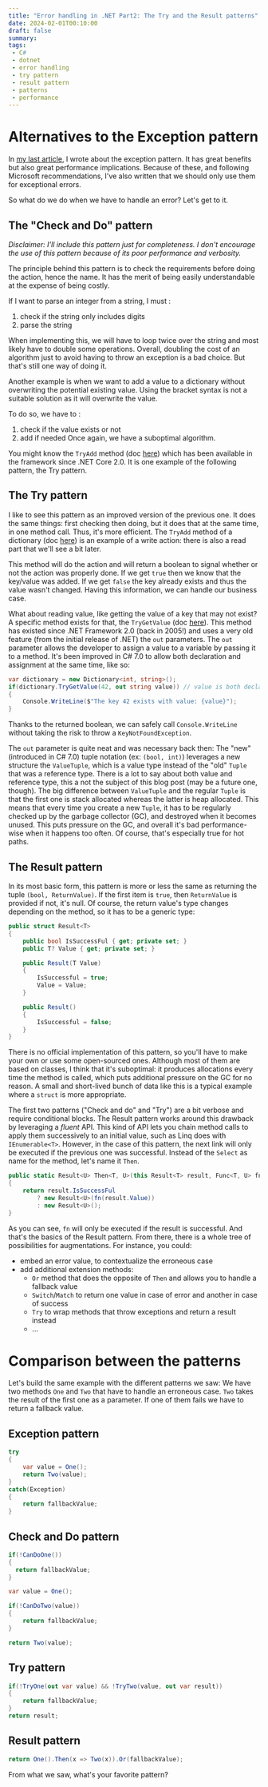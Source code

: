 ```yaml
---
title: "Error handling in .NET Part2: The Try and the Result patterns"
date: 2024-02-01T00:10:00
draft: false
summary: 
tags: 
 - C#
 - dotnet
 - error handling
 - try pattern
 - result pattern
 - patterns
 - performance
---
```


# Alternatives to the Exception pattern

In [my last article](../2-error-handling-part-1-exception-pattern), I wrote about the exception pattern. It has great benefits but also great performance implications. Because of these, and following Microsoft recommendations, I've also written that we should only use them for exceptional errors. 

So what do we do when we have to handle an error? Let's get to it.

## The "Check and Do" pattern

_Disclaimer: I'll include this pattern just for completeness. I don't encourage the use of this pattern because of its poor performance and verbosity._

The principle behind this pattern is to check the requirements before doing the action, hence the name.
It has the merit of being easily understandable at the expense of being costly. 

If I want to parse an integer from a string, I must :
  1. check if the string only includes digits
  2. parse the string

When implementing this, we will have to loop twice over the string and most likely have to double some operations. Overall, doubling the cost of an algorithm just to avoid having to throw an exception is a bad choice. But that's still one way of doing it.

Another example is when we want to add a value to a dictionary without overwriting the potential existing value. Using the bracket syntax is not a suitable solution as it will overwrite the value. 

To do so, we have to :
 1. check if the value exists or not
 2. add if needed
Once again, we have a suboptimal algorithm.

You might know the `TryAdd` method (doc [here](https://learn.microsoft.com/fr-fr/dotnet/api/system.collections.generic.dictionary-2.tryadd?view=net-8.0)) which has been available in the framework since .NET Core 2.0. It is one example of the following pattern, the Try pattern.

## The Try pattern

I like to see this pattern as an improved version of the previous one. It does the same things: first checking then doing, but it does that at the same time, in one method call. Thus, it's more efficient.
The `TryAdd` method of a dictionary (doc [here](https://learn.microsoft.com/fr-fr/dotnet/api/system.collections.generic.dictionary-2.tryadd?view=net-8.0)) is an example of a write action: there is also a read part that we'll see a bit later.

This method will do the action and will return a boolean to signal whether or not the action was properly done. If we get `true` then we know that the key/value was added. If we get `false` the key already exists and thus the value wasn't changed. Having this information, we can handle our business case. 

What about reading value, like getting the value of a key that may not exist? 
A specific method exists for that, the `TryGetValue` (doc [here](https://learn.microsoft.com/fr-fr/dotnet/api/system.collections.generic.dictionary-2.trygetvalue?view=net-8.0)). This method has existed since .NET Framework 2.0 (back in 2005!) and uses a very old feature (from the initial release of .NET) the `out` parameters. The `out` parameter allows the developer to assign a value to a variable by passing it to a method. It's been improved in C# 7.0 to allow both declaration and assignment at the same time, like so:

```csharp
var dictionary = new Dictionary<int, string>();
if(dictionary.TryGetValue(42, out string value)) // value is both declared and assigned
{
    Console.WriteLine($"The key 42 exists with value: {value}");
}
```
Thanks to the returned boolean, we can safely call `Console.WriteLine` without taking the risk to throw a `KeyNotFoundException`.

The `out` parameter is quite neat and was necessary back then: The "new" (introduced in C# 7.0) tuple notation (ex: `(bool, int)`) leverages a new structure the `ValueTuple`, which is a value type instead of the "old" `Tuple` that was a reference type. There is a lot to say about both value and reference type, this a not the subject of this blog post (may be a future one, though). The big difference between `ValueTuple` and the regular `Tuple` is that the first one is stack allocated whereas the latter is heap allocated. This means that every time you create a new `Tuple`, it has to be regularly checked up by the garbage collector (GC), and destroyed when it becomes unused. This puts pressure on the GC, and overall it's bad performance-wise when it happens too often. Of course, that's especially true for hot paths.

## The Result pattern

In its most basic form, this pattern is more or less the same as returning the tuple `(bool, ReturnValue)`. If the first item is `true`, then `ReturnValue` is provided if not, it's null. Of course, the return value's type changes depending on the method, so it has to be a generic type:

```csharp
public struct Result<T>
{
    public bool IsSuccessFul { get; private set; }
    public T? Value { get; private set; }

    public Result(T Value)
    {
        IsSuccessful = true;
        Value = Value;
    }

    public Result()
    {
        IsSuccessful = false;
    }
}
```
There is no official implementation of this pattern, so you'll have to make your own or use some open-sourced ones. Although most of them are based on classes, I think that it's suboptimal: it produces allocations every time the method is called, which puts additional pressure on the GC for no reason. A small and short-lived bunch of data like this is a typical example where a `struct` is more appropriate. 

The first two patterns ("Check and do" and "Try") are a bit verbose and require conditional blocks. The Result pattern works around this drawback by leveraging a _fluent_ API. This kind of API lets you chain method calls to apply them successively to an initial value, such as Linq does with `IEnumerable<T>`. However, in the case of this pattern, the next link will only be executed if the previous one was successful. Instead of the `Select` as name for the method, let's name it `Then`.
```csharp
public static Result<U> Then<T, U>(this Result<T> result, Func<T, U> fn)
{
    return result.IsSuccessFul 
        ? new Result<U>(fn(result.Value))
        : new Result<U>();
}
```
As you can see, `fn` will only be executed if the result is successful. And that's the basics of the Result pattern. From there, there is a whole tree of possibilities for augmentations. For instance, you could:
- embed an error value, to contextualize the erroneous case
- add additional extension methods:
  - `Or` method that does the opposite of `Then` and allows you to handle a fallback value
  - `Switch`/`Match` to return one value in case of error and another in case of success
  - `Try` to wrap methods that throw exceptions and return a result instead 
  - ...

# Comparison between the patterns

Let's build the same example with the different patterns we saw: We have two methods `One` and `Two` that have to handle an erroneous case. `Two` takes the result of the first one as a parameter. If one of them fails we have to return a fallback value.  

## Exception pattern

```csharp
try
{
    var value = One();
    return Two(value);
}
catch(Exception)
{
    return fallbackValue;
}
```

## Check and Do pattern

```csharp
if(!CanDoOne())
{
  return fallbackValue;
}

var value = One();

if(!CanDoTwo(value))
{
    return fallbackValue;
}

return Two(value);
```

## Try pattern

```csharp
if(!TryOne(out var value) && !TryTwo(value, out var result))
{
    return fallbackValue;
}
return result;
```

## Result pattern

```csharp
return One().Then(x => Two(x)).Or(fallbackValue);
```

From what we saw, what's your favorite pattern?